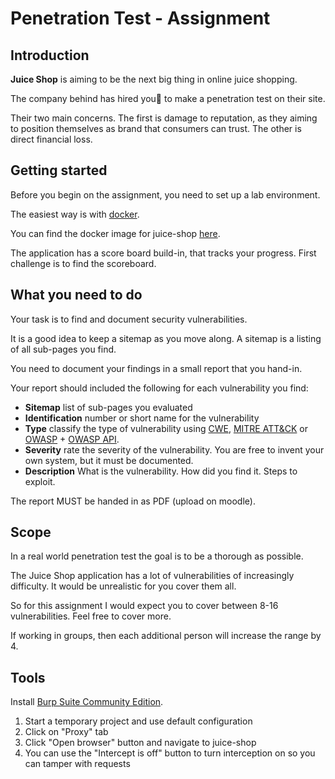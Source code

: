 # Penetration Test - Assignment

## Introduction

**Juice Shop** is aiming to be the next big thing in online juice shopping.

The company behind has hired you🫵 to make a penetration test on their site.

Their two main concerns.
The first is damage to reputation, as they aiming to position
themselves as brand that consumers can trust.
The other is direct financial loss.

## Getting started

Before you begin on the assignment, you need to set up a lab environment.

The easiest way is with [docker](https://www.docker.com/get-started/).

You can find the docker image for juice-shop [here](https://hub.docker.com/r/bkimminich/juice-shop).

The application has a score board build-in, that tracks your progress.
First challenge is to find the scoreboard.

## What you need to do

Your task is to find and document security vulnerabilities.

It is a good idea to keep a sitemap as you move along.
A sitemap is a listing of all sub-pages you find.

You need to document your findings in a small report that you hand-in.

Your report should included the following for each vulnerability you find:

- **Sitemap** list of sub-pages you evaluated
- **Identification** number or short name for the vulnerability
- **Type** classify the type of vulnerability using [CWE](https://cwe.mitre.org/index.html), [MITRE ATT&CK](https://attack.mitre.org/techniques/enterprise/) or [OWASP](https://owasp.org/Top10/) + [OWASP API](https://owasp.org/API-Security/editions/2023/en/0x11-t10/).
- **Severity** rate the severity of the vulnerability. You are free to invent
your own system, but it must be documented.
- **Description** What is the vulnerability. How did you find it. Steps to exploit.

The report MUST be handed in as PDF (upload on moodle).

## Scope

In a real world penetration test the goal is to be a thorough as possible.

The Juice Shop application has a lot of vulnerabilities of increasingly difficulty.
It would be unrealistic for you cover them all.

So for this assignment I would expect you to cover between 8-16 vulnerabilities.
Feel free to cover more.

If working in groups, then each additional person will increase the range by 4.

## Tools

Install [Burp Suite Community Edition](https://portswigger.net/burp/communitydownload).

1. Start a temporary project and use default configuration
2. Click on "Proxy" tab
3. Click "Open browser" button and navigate to juice-shop
4. You can use the "Intercept is off" button to turn interception on so you can tamper with requests


